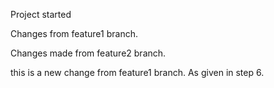 Project started

Changes from feature1 branch.

Changes made from feature2 branch. 

this is a new change from feature1 branch. As given in step 6.


